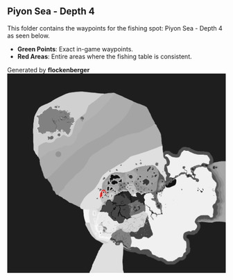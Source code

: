 ## Piyon Sea - Depth 4
This folder contains the waypoints for the fishing spot: Piyon Sea - Depth 4 as seen below.

- **Green Points**: Exact in-game waypoints.
- **Red Areas**: Entire areas where the fishing table is consistent.

Generated by **flockenberger**
![Piyon Sea - Depth 4](./Preview.png?raw=true "Piyon Sea - Depth 4")
